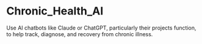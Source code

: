 # Chronic_Health_AI
Use AI chatbots like Claude or ChatGPT, particularly their projects function, to help track, diagnose, and recovery from chronic illness.
